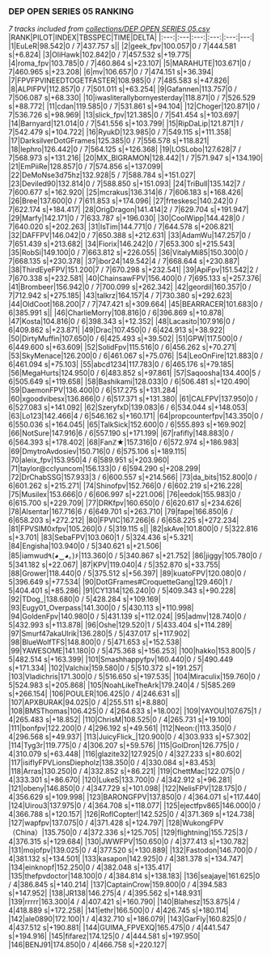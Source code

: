 ### DEP OPEN SERIES 05 RANKING
*7 tracks included from [collections/DEP OPEN SERIES 05.csv](/collections/DEP%20OPEN%20SERIES%2005.csv)*
|RANK|PILOT|INDEX|TBSSPEC|TIME|DELTA|
|:---:|:---|:---:|:---:|:---:|---:|
|1|EuLeR|98.542|0 / 7|437.757 s||
|2|geek_fpv|100.057|0 / 7|444.581 s|+6.824|
|3|OliHawk|102.842|0 / 7|457.532 s|+19.775|
|4|roma_fpv|103.785|0 / 7|460.864 s|+23.107|
|5|MARAHUTE|103.671|0 / 7|460.965 s|+23.208|
|6|mv|106.657|0 / 7|474.151 s|+36.394|
|7|FPVFPVINEEDTOGETFASTER|108.985|0 / 7|485.583 s|+47.826|
|8|ALPIFPV|112.857|0 / 7|501.011 s|+63.254|
|9|Gafannen|113.757|0 / 7|506.087 s|+68.330|
|10|iwasliterallybornyesterday|118.871|0 / 7|526.529 s|+88.772|
|11|cdan|119.585|0 / 7|531.861 s|+94.104|
|12|Choger|120.871|0 / 7|536.726 s|+98.969|
|13|slick_fpv|121.385|0 / 7|541.454 s|+103.697|
|14|Barnyard|121.014|0 / 7|541.556 s|+103.799|
|15|RipDaLip|121.871|1 / 7|542.479 s|+104.722|
|16|RyukD|123.985|0 / 7|549.115 s|+111.358|
|17|DarksilverDotGFrames|125.385|0 / 7|556.578 s|+118.821|
|18|lephro|126.442|0 / 7|564.125 s|+126.368|
|19|LOSLobo|127.628|7 / 7|568.973 s|+131.216|
|20|MX_BIGRAMON|128.442|1 / 7|571.947 s|+134.190|
|21|EmPiiRe|128.857|0 / 7|574.856 s|+137.099|
|22|DeMoNse3d75hz|132.928|5 / 7|588.784 s|+151.027|
|23|Deviled90|132.814|0 / 7|588.850 s|+151.093|
|24|TriBull|135.142|7 / 7|600.677 s|+162.920|
|25|mcrakus|136.314|6 / 7|606.183 s|+168.426|
|26|Bree|137.600|0 / 7|611.853 s|+174.096|
|27|frteskesc|140.242|0 / 7|622.174 s|+184.417|
|28|OrigDragon|141.414|2 / 7|629.704 s|+191.947|
|29|Marfy|142.171|0 / 7|633.787 s|+196.030|
|30|CoolWipp|144.428|0 / 7|640.020 s|+202.263|
|31|IsTim|144.771|0 / 7|644.578 s|+206.821|
|32|DAFFPV|146.042|0 / 7|650.388 s|+212.631|
|33|AdamWu|147.257|0 / 7|651.439 s|+213.682|
|34|Fiorix|146.242|0 / 7|653.300 s|+215.543|
|35|RobSi|149.100|0 / 7|663.812 s|+226.055|
|36|VitalyMi85|150.300|0 / 7|668.135 s|+230.378|
|37|ibor24|149.542|4 / 7|668.644 s|+230.887|
|38|ThirdEyeFPV|151.200|7 / 7|670.298 s|+232.541|
|39|ApiFpv|151.542|2 / 7|670.338 s|+232.581|
|40|ChainsawFPV|156.400|0 / 7|695.133 s|+257.376|
|41|Brombeer|156.942|0 / 7|700.099 s|+262.342|
|42|geordil|160.357|0 / 7|712.942 s|+275.185|
|43|talkrz|164.157|4 / 7|730.380 s|+292.623|
|44|OldCoot|168.200|7 / 7|747.421 s|+309.664|
|45|BEARRACER|101.683|0 / 6|385.991 s||
|46|CharlieMorry|108.816|0 / 6|396.869 s|+10.878|
|47|Kosta|104.816|0 / 6|398.343 s|+12.352|
|48|Lacasito|107.916|0 / 6|409.862 s|+23.871|
|49|Drac|107.450|0 / 6|424.913 s|+38.922|
|50|DirtyMuffin|107.650|0 / 6|425.493 s|+39.502|
|51|GPW|117.500|0 / 6|449.600 s|+63.609|
|52|SolidFpv|115.516|0 / 6|456.262 s|+70.271|
|53|SkyMenace|126.200|0 / 6|461.067 s|+75.076|
|54|LeoOnFire|121.883|0 / 6|461.094 s|+75.103|
|55|abcd1234|117.783|0 / 6|465.176 s|+79.185|
|56|MegaHurts|124.950|0 / 6|483.852 s|+97.861|
|57|Saqoosha|134.400|5 / 6|505.649 s|+119.658|
|58|Bashikami|128.033|0 / 6|506.481 s|+120.490|
|59|DaemonFPV|136.400|0 / 6|517.275 s|+131.284|
|60|xgoodvibesx|136.866|0 / 6|517.371 s|+131.380|
|61|CALFPV|137.950|0 / 6|527.083 s|+141.092|
|62|SzeryfxD|139.083|6 / 6|534.044 s|+148.053|
|63|Lo123|142.466|4 / 6|546.162 s|+160.171|
|64|propcounterfpv|143.350|0 / 6|550.036 s|+164.045|
|65|TalkSick|152.600|0 / 6|555.893 s|+169.902|
|66|NotSure|147.916|6 / 6|557.190 s|+171.199|
|67|rafifly|148.883|0 / 6|564.393 s|+178.402|
|68|Fanℤ★|157.316|0 / 6|572.974 s|+186.983|
|69|DmytroAvdosiev|150.716|0 / 6|575.106 s|+189.115|
|70|aleix_fpv|153.950|4 / 6|589.951 s|+203.960|
|71|taylor@cclyuncom|156.133|0 / 6|594.290 s|+208.299|
|72|DrChabSSG|157.933|3 / 6|600.557 s|+214.566|
|73|da_bits|152.800|0 / 6|601.262 s|+215.271|
|74|Shinofpv|152.766|0 / 6|602.219 s|+216.228|
|75|Musilex|153.666|0 / 6|606.997 s|+221.006|
|76|eedok|155.983|0 / 6|615.700 s|+229.709|
|77|DRKfpv|160.650|0 / 6|620.617 s|+234.626|
|78|Alsentar|167.716|6 / 6|649.701 s|+263.710|
|79|fape|166.850|6 / 6|658.203 s|+272.212|
|80|FPVlC|167.266|6 / 6|658.225 s|+272.234|
|81|FPVSIM0xfpv|105.260|0 / 5|319.115 s||
|82|skAve|101.800|0 / 5|322.816 s|+3.701|
|83|SebaFPV|103.060|1 / 5|324.436 s|+5.321|
|84|Engisha|103.940|0 / 5|340.621 s|+21.506|
|85|iamwud٩(◕‿◕｡)۶|113.360|0 / 5|340.867 s|+21.752|
|86|jiggy|105.780|0 / 5|341.182 s|+22.067|
|87|KPV|119.040|4 / 5|352.870 s|+33.755|
|88|Grower|118.440|0 / 5|375.512 s|+56.397|
|89|kuatoFPV|120.080|0 / 5|396.649 s|+77.534|
|90|DotGFrames#CroquetteGang|129.460|1 / 5|404.401 s|+85.286|
|91|CY1314|126.240|0 / 5|409.343 s|+90.228|
|92|TDog_|138.680|0 / 5|428.284 s|+109.169|
|93|Eugy01_Overpass|141.300|0 / 5|430.113 s|+110.998|
|94|GoldenFpv|140.980|0 / 5|431.139 s|+112.024|
|95|admv|128.740|0 / 5|432.993 s|+113.878|
|96|Oshe|129.520|1 / 5|433.404 s|+114.289|
|97|Smurf47akaUlrik|136.280|5 / 5|437.017 s|+117.902|
|98|BlueWolfTFS|148.800|0 / 5|471.653 s|+152.538|
|99|YAWESOME|141.180|0 / 5|475.368 s|+156.253|
|100|hakko|153.800|5 / 5|482.514 s|+163.399|
|101|Smashhappyfpv|160.440|0 / 5|490.449 s|+171.334|
|102|Valchix|159.580|0 / 5|510.372 s|+191.257|
|103|Vladichris|171.300|0 / 5|516.650 s|+197.535|
|104|Miraculix|159.760|0 / 5|524.983 s|+205.868|
|105|NoahLikeTheArk|179.240|4 / 5|585.269 s|+266.154|
|106|POULER|106.425|0 / 4|246.631 s||
|107|APXBURAK|94.025|0 / 4|255.511 s|+8.880|
|108|BMSThomas|106.425|0 / 4|264.633 s|+18.002|
|109|YAYOU|107.675|1 / 4|265.483 s|+18.852|
|110|ChrisM|108.525|0 / 4|265.731 s|+19.100|
|111|bonfpv|122.200|0 / 4|296.192 s|+49.561|
|112|Neon:(|113.350|0 / 4|296.568 s|+49.937|
|113|JuicyFlick_|120.900|0 / 4|303.933 s|+57.302|
|114|Tyg3r|119.775|0 / 4|306.207 s|+59.576|
|115|GolDron|126.775|0 / 4|310.079 s|+63.448|
|116|glazite32|127.925|0 / 4|327.233 s|+80.602|
|117|isiflyFPVLionsDiepholz|138.350|0 / 4|330.084 s|+83.453|
|118|Arras|130.250|0 / 4|332.852 s|+86.221|
|119|ChettMac|122.075|0 / 4|333.301 s|+86.670|
|120|LukeS|133.700|0 / 4|342.912 s|+96.281|
|121|obeny|146.850|0 / 4|347.729 s|+101.098|
|122|NelisFPV|128.175|0 / 4|356.629 s|+109.998|
|123|BARONGFPV|137.850|0 / 4|364.071 s|+117.440|
|124|Uirou3|137.975|0 / 4|364.708 s|+118.077|
|125|ejectfpv865|146.000|0 / 4|366.788 s|+120.157|
|126|RoflCopter!|142.525|0 / 4|371.369 s|+124.738|
|127|wapfpv|137.075|0 / 4|371.428 s|+124.797|
|128|WukongFPV（China）|135.750|0 / 4|372.336 s|+125.705|
|129|flightning|155.725|3 / 4|376.315 s|+129.684|
|130|JWWFPV|150.650|0 / 4|377.413 s|+130.782|
|131|mojofpv|139.025|0 / 4|377.520 s|+130.889|
|132|Fastodon|146.700|0 / 4|381.132 s|+134.501|
|133|kasapon|142.925|0 / 4|381.378 s|+134.747|
|134|einknopf|152.250|0 / 4|382.048 s|+135.417|
|135|thefpvdoctor|148.100|0 / 4|384.814 s|+138.183|
|136|seajaye|161.625|0 / 4|386.845 s|+140.214|
|137|CaptainCrow|159.800|0 / 4|394.583 s|+147.952|
|138|JR138|146.275|4 / 4|395.562 s|+148.931|
|139|rrrrr|163.300|4 / 4|407.421 s|+160.790|
|140|Blahesz|153.875|4 / 4|418.889 s|+172.258|
|141|ethr|166.500|0 / 4|426.745 s|+180.114|
|142|ale0890|172.100|1 / 4|432.710 s|+186.079|
|143|GarFly|160.825|0 / 4|437.512 s|+190.881|
|144|GUIMA_FPVEXQ|165.475|0 / 4|441.547 s|+194.916|
|145|fifarez|174.125|0 / 4|444.581 s|+197.950|
|146|BENJ91|174.850|0 / 4|466.758 s|+220.127|
